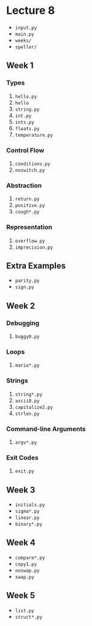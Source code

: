 # Lecture 8

- `input.py`
- `main.py`
- `weeks/`
- `speller/`

## Week 1

### Types 

1. `hello.py`
1. `hello`
1. `string.py`
1. `int.py`
1. `ints.py`
1. `floats.py`
1. `temperature.py`

### Control Flow

1. `conditions.py`
1. `noswitch.py`

### Abstraction

1. `return.py`
1. `positive.py`
1. `cough*.py`

### Representation

1. `overflow.py`
1. `imprecision.py`

## Extra Examples

- `parity.py`
- `sign.py`

## Week 2

### Debugging

1. `buggy0.py`

### Loops

1. `mario*.py`

### Strings

1. `string*.py`
1. `ascii0.py`
1. `capitalize2.py`
1. `strlen.py`

### Command-line Arguments

1. `argv*.py`

### Exit Codes

1. `exit.py`

## Week 3

- `initials.py`
- `sigma*.py`
- `linear.py`
- `binary*.py`

## Week 4

- `compare*.py`
- `copy1.py`
- `noswap.py`
- `swap.py`

## Week 5

- `list.py`
- `struct*.py`
